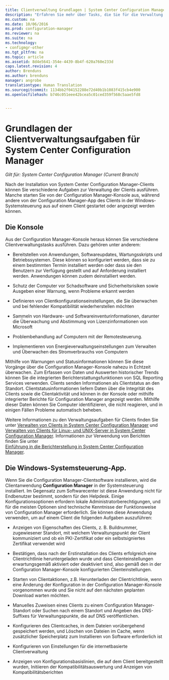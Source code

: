 ```yaml
---
title: Clientverwaltung Grundlagen | System Center Configuration Manager
description: "Erfahren Sie mehr über Tasks, die Sie für die Verwaltung von System Center Configuration Manager-Clients ausführen können."
ms.custom: na
ms.date: 10/06/2016
ms.prod: configuration-manager
ms.reviewer: na
ms.suite: na
ms.technology:
- configmgr-other
ms.tgt_pltfrm: na
ms.topic: article
ms.assetid: 8d4e5641-354e-4439-8b4f-620a760e233d
caps.latest.revision: 4
author: Brenduns
ms.author: brenduns
manager: angrobe
translationtype: Human Translation
ms.sourcegitcommit: 1134bb2f04152288e72d40b1b1083f415cb4e900
ms.openlocfilehash: b746c051eee42bcea5c01ced359f568c5aae5fd8


---
```

# <a name="fundamentals-of-client-management-tasks-for-system-center-configuration-manager"></a>Grundlagen der Clientverwaltungsaufgaben für System Center Configuration Manager

*Gilt für: System Center Configuration Manager (Current Branch)*

Nach der Installation von System Center Configuration Manager-Clients können Sie verschiedene Aufgaben zur Verwaltung der Clients ausführen.  Manche starten Sie von der Configuration Manager-Konsole aus, während andere von der Configuration Manager-App des Clients in der Windows-Systemsteuerung aus auf einem Client gestartet oder angezeigt werden können.  

## <a name="the-console"></a>Die Konsole  
 Aus der Configuration Manager-Konsole heraus können Sie verschiedene Clientverwaltungstasks ausführen. Dazu gehören unter anderem:  

-   Bereitstellen von Anwendungen, Softwareupdates, Wartungsskripts und Betriebssystemen. Diese können so konfiguriert werden, dass sie zu einem bestimmten Termin installiert werden oder dass sie den Benutzern zur Verfügung gestellt und auf Anforderung installiert werden. Anwendungen können zudem deinstalliert werden.  

-   Schutz der Computer vor Schadsoftware und Sicherheitsrisiken sowie Ausgeben einer Warnung, wenn Probleme erkannt werden  

-   Definieren von Clientkonfigurationseinstellungen, die Sie überwachen und bei fehlender Kompatibilität wiederherstellen möchten  

-   Sammeln von Hardware- und Softwareinventurinformationen, darunter die Überwachung und Abstimmung von Lizenzinformationen von Microsoft  

-   Problembehandlung auf Computern mit der Remotesteuerung.  

-   Implementieren von Energieverwaltungseinstellungen zum Verwalten und Überwachen des Stromverbrauchs von Computern  

Mithilfe von Warnungen und Statusinformationen können Sie diese Vorgänge über die Configuration Manager-Konsole nahezu in Echtzeit überwachen. Zum Erfassen von Daten und Auswerten historischer Trends können Sie die integrierten Berichterstattungsfunktionen von SQL Reporting Services verwenden.  Clients senden Informationen als Clientstatus an den Standort.  Clientstatusinformationen liefern Daten über die Integrität des Clients sowie die Clientaktivität und können in der Konsole oder mithilfe integrierter Berichte für Configuration Manager angezeigt werden. Mithilfe dieser Daten können Sie Computer identifizieren, die nicht reagieren, und in einigen Fällen Probleme automatisch beheben.  

 Weitere Informationen zu den Verwaltungsaufgaben für Clients finden Sie unter [Verwalten von Clients in System Center Configuration Manager](../../core/clients/manage/manage-clients.md) und [Verwalten von Clients für Linux- und UNIX-Server in System Center Configuration Manager](../../core/clients/manage/manage-clients-for-linux-and-unix-servers.md). Informationen zur Verwendung von Berichten finden Sie unter   
            [Einführung in die Berichterstellung in System Center Configuration Manager](../../core/servers/manage/introduction-to-reporting.md).  

## <a name="the-windows-control-panel-app"></a>Die Windows-Systemsteuerung-App.  
 Wenn Sie die Configuration Manager-Clientsoftware installieren, wird die Clientanwendung **Configuration Manager** in der Systemsteuerung installiert. Im Gegensatz zum Softwarecenter ist diese Anwendung nicht für Endbenutzer bestimmt, sondern für den Helpdesk. Einige Konfigurationsoptionen erfordern lokale Administratorberechtigungen, und für die meisten Optionen sind technische Kenntnisse der Funktionsweise von Configuration Manager erforderlich. Sie können diese Anwendung verwenden, um auf einem Client die folgenden Aufgaben auszuführen:  

-   Anzeigen von Eigenschaften des Clients, z. B. Buildnummer, zugewiesener Standort, mit welchem Verwaltungspunkt der Client kommuniziert und ob ein PKI-Zertifikat oder ein selbstsigniertes Zertifikat verwendet wird  

-   Bestätigen, dass nach der Erstinstallation des Clients erfolgreich eine Clientrichtlinie heruntergeladen wurde und dass Clienteinstellungen erwartungsgemäß aktiviert oder deaktiviert sind, also gemäß den in der Configuration Manager-Konsole konfigurierten Clienteinstellungen.  

-   Starten von Clientaktionen, z.B. Herunterladen der Clientrichtlinie, wenn eine Änderung der Konfiguration in der Configuration Manager-Konsole vorgenommen wurde und Sie nicht auf den nächsten geplanten Download warten möchten.  

-   Manuelles Zuweisen eines Clients zu einem Configuration Manager-Standort oder Suchen nach einem Standort und Angeben des DNS-Suffixes für Verwaltungspunkte, die auf DNS veröffentlichen.  

-   Konfigurieren des Clientcaches, in dem Dateien vorübergehend gespeichert werden, und Löschen von Dateien im Cache, wenn zusätzlicher Speicherplatz zum Installieren von Software erforderlich ist  

-   Konfigurieren von Einstellungen für die internetbasierte Clientverwaltung  

-   Anzeigen von Konfigurationsbasislinien, die auf dem Client bereitgestellt wurden, Initiieren der Kompatibilitätsauswertung und Anzeigen von Kompatibilitätsberichten  



<!--HONumber=Nov16_HO1-->



